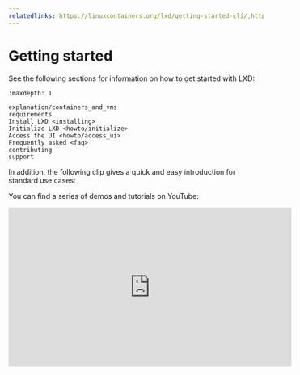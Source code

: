 ```yaml
---
relatedlinks: https://linuxcontainers.org/lxd/getting-started-cli/,https://www.youtube.com/watch?v=QyXOOE_4cm0
---
```


# Getting started

See the following sections for information on how to get started with LXD:

```{toctree}
:maxdepth: 1

explanation/containers_and_vms
requirements
Install LXD <installing>
Initialize LXD <howto/initialize>
Access the UI <howto/access_ui>
Frequently asked <faq>
contributing
support
```

In addition, the following clip gives a quick and easy introduction for standard use cases:

<div>
 <script id="asciicast-226224" src="https://asciinema.org/a/226224.js" async></script>
</div>

You can find a series of demos and tutorials on YouTube:

<iframe width="560" height="315" src="https://www.youtube.com/embed/videoseries?list=PLddduKsl-KEhleT9VTR4hbtlNdtMr6cFd" title="YouTube video player" frameborder="0" allow="accelerometer; autoplay; clipboard-write; encrypted-media; gyroscope; picture-in-picture" allowfullscreen></iframe>
